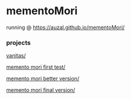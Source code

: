 # mementoMori


running @ https://auzal.github.io/mementoMori/

### projects

[vanitas/](04_noise_selective_blur/)

[memento mori first test/](test_01/)

[memento mori better version/](test_03/)

[memento mori final version/](final_project/)

